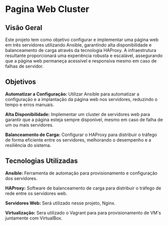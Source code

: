 # Pagina Web Cluster

## Visão Geral
Este projeto tem como objetivo configurar e implementar uma página web em três servidores utilizando Ansible, garantindo alta disponibilidade e balanceamento de carga através da tecnologia HAProxy. A infraestrutura resultante proporcionará uma experiência robusta e escalável, assegurando que a página web permaneça acessível e responsiva mesmo em caso de falhas de servidor.


## Objetivos
**Automatizar a Configuração:** Utilizar Ansible para automatizar a configuração e a implantação da página web nos servidores, reduzindo o tempo e erros manuais.

**Alta Disponibilidade:** Implementar um cluster de servidores web para garantir que a página esteja sempre disponível, mesmo em caso de falha de um ou mais servidores.

**Balanceamento de Carga:** Configurar o HAProxy para distribuir o tráfego de forma eficiente entre os servidores, melhorando o desempenho e a resiliência do sistema.


## Tecnologias Utilizadas
**Ansible:** Ferramenta de automação para provisionamento e configuração dos servidores.

**HAProxy:** Software de balanceamento de carga para distribuir o tráfego de rede entre os servidores web.

**Servidores Web:** Será utilizado nesse projeto, Nginx.

**Virtualização:** Sera utilizado o Vagrant para para provisionamento de VM's juntamente com VirtualBox.